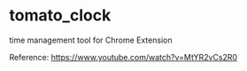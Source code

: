 # tomato_clock
time management tool for Chrome Extension

Reference: https://www.youtube.com/watch?v=MtYR2vCs2R0
